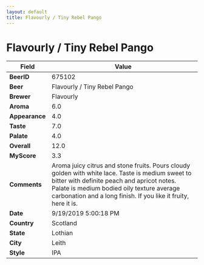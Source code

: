 ```yaml
---
layout: default
title: Flavourly / Tiny Rebel Pango
---
```


# Flavourly / Tiny Rebel Pango

| Field         | Value     |
|---------------|-----------|
| **BeerID** | 675102 |
| **Beer** | Flavourly / Tiny Rebel Pango |
| **Brewer** | Flavourly |
| **Aroma** | 6.0 |
| **Appearance** | 4.0 |
| **Taste** | 7.0 |
| **Palate** | 4.0 |
| **Overall** | 12.0 |
| **MyScore** | 3.3 |
| **Comments** | Aroma juicy citrus and stone fruits. Pours cloudy golden with white lace. Taste is medium sweet to bitter with definite peach and apricot notes. Palate is medium bodied oily texture average carbonation and a long finish. If you like it fruity, here it is. |
| **Date** | 9/19/2019 5:00:18 PM |
| **Country** | Scotland |
| **State** | Lothian |
| **City** | Leith |
| **Style** | IPA |
